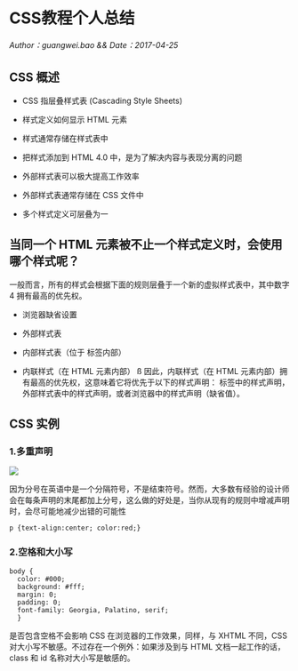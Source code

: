 # CSS教程个人总结
###### Author：guangwei.bao && Date：2017-04-25


## CSS 概述
 
* CSS 指层叠样式表 (Cascading Style Sheets)

* 样式定义如何显示 HTML 元素

* 样式通常存储在样式表中

* 把样式添加到 HTML 4.0 中，是为了解决内容与表现分离的问题

* 外部样式表可以极大提高工作效率

* 外部样式表通常存储在 CSS 文件中

* 多个样式定义可层叠为一

## 当同一个 HTML 元素被不止一个样式定义时，会使用哪个样式呢？

一般而言，所有的样式会根据下面的规则层叠于一个新的虚拟样式表中，其中数字 4 拥有最高的优先权。

* 浏览器缺省设置

* 外部样式表

* 内部样式表（位于 <head> 标签内部）

* 内联样式（在 HTML 元素内部）
ß
因此，内联样式（在 HTML 元素内部）拥有最高的优先权，这意味着它将优先于以下的样式声明：<head> 标签中的样式声明，外部样式表中的样式声明，或者浏览器中的样式声明（缺省值）。

## CSS 实例

### 1.多重声明
![](http://www.w3school.com.cn/i/ct_css_selector.gif)

因为分号在英语中是一个分隔符号，不是结束符号。然而，大多数有经验的设计师会在每条声明的末尾都加上分号，这么做的好处是，当你从现有的规则中增减声明时，会尽可能地减少出错的可能性

```
p {text-align:center; color:red;}
```

### 2.空格和大小写
```
body {
  color: #000;
  background: #fff;
  margin: 0;
  padding: 0;
  font-family: Georgia, Palatino, serif;
  }
```

是否包含空格不会影响 CSS 在浏览器的工作效果，同样，与 XHTML 不同，CSS 对大小写不敏感。不过存在一个例外：如果涉及到与 HTML 文档一起工作的话，class 和 id 名称对大小写是敏感的。
